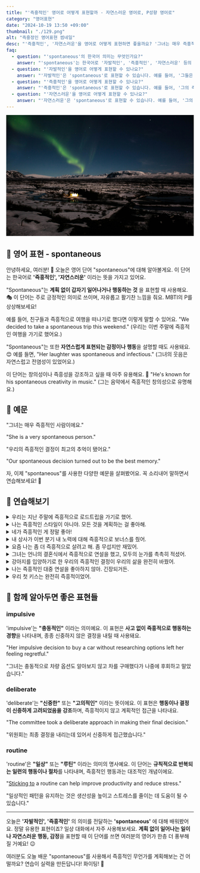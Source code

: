 ```yaml
---
title: "'즉흥적인' 영어로 어떻게 표현할까 - 자연스러운 영어로, P성향 영어로"
category: "영어표현"
date: "2024-10-19 13:50 +09:00"
thumbnail: "./129.png"
alt: "즉흥정인 영어표현 썸네일"
desc: "'즉흥적인', '자연스러운'을 영어로 어떻게 표현하면 좋을까요? '그녀는 매우 즉흥적인 사람이에요.', '우리의 즉흥적인 결정이 최고의 추억이 됐어요.' 등을 영어로 표현하는 법을 배워봅시다. 다양한 예문을 통해서 연습하고 본인의 표현으로 만들어 보세요."
faq:
  - question: "'spontaneous'의 한국어 의미는 무엇인가요?"
    answer: "'spontaneous'는 한국어로 '자발적인', '즉흥적인', '자연스러운' 등의 의미를 갖습니다. 주로 어떤 행동이나 반응이 계획이나 사전 준비 없이 즉각적으로 이루어질 때 사용됩니다."
  - question: "'자발적인'을 영어로 어떻게 표현할 수 있나요?"
    answer: "'자발적인'은 'spontaneous'로 표현할 수 있습니다. 예를 들어, '그들은 자발적으로 도움을 제공했다'는 'They offered help spontaneously'라고 말할 수 있습니다."
  - question: "'즉흥적인'을 영어로 어떻게 표현할 수 있나요?"
    answer: "'즉흥적인'은 'spontaneous'로 표현할 수 있습니다. 예를 들어, '그의 즉흥적인 연설이 인상적이었다'는 'His spontaneous speech was impressive'로 번역할 수 있습니다."
  - question: "'자연스러운'을 영어로 어떻게 표현할 수 있나요?"
    answer: "'자연스러운'은 'spontaneous'로 표현할 수 있습니다. 예를 들어, '그의 웃음은 매우 자연스러웠다'는 'His laughter was very spontaneous'로 말할 수 있습니다."
---
```


![오로라, 밤하늘, 오두막](./129-1.jpg)

## 🌟 영어 표현 - spontaneous

안녕하세요, 여러분! 👋 오늘은 영어 단어 "spontaneous"에 대해 알아볼게요. 이 단어는 한국어로 **'즉흥적인', '자연스러운'** 이라는 뜻을 가지고 있어요.

"Spontaneous"는 **계획 없이 갑자기 일어나거나 행동하는 것** 을 표현할 때 사용해요. 🎭 이 단어는 주로 긍정적인 의미로 쓰이며, 자유롭고 활기찬 느낌을 줘요. MBTI의 P를 상상해보세요!

예를 들어, 친구들과 즉흥적으로 여행을 떠나기로 했다면 이렇게 말할 수 있어요. "We decided to take a spontaneous trip this weekend." (우리는 이번 주말에 즉흥적인 여행을 가기로 했어요.)

"Spontaneous"는 또한 **자연스럽게 표현되는 감정이나 행동**을 설명할 때도 사용돼요. 😊 예를 들면, "Her laughter was spontaneous and infectious." (그녀의 웃음은 자연스럽고 전염성이 있었어요.)

이 단어는 창의성이나 즉흥성을 강조하고 싶을 때 아주 유용해요. 🎨 "He's known for his spontaneous creativity in music." (그는 음악에서 즉흥적인 창의성으로 유명해요.)

<script async src="https://pagead2.googlesyndication.com/pagead/js/adsbygoogle.js?client=ca-pub-1465612013356152"
     crossorigin="anonymous"></script>
<!-- engple-horizontal-ad -->

<ins class="adsbygoogle"
     style="display:block"
     data-ad-client="ca-pub-1465612013356152"
     data-ad-slot="2106896038"
     data-ad-format="auto"
     data-full-width-responsive="true"></ins>

<script>
     (adsbygoogle = window.adsbygoogle || []).push({});
</script>

## 📖 예문

"그녀는 매우 즉흥적인 사람이에요."

"She is a very spontaneous person."

"우리의 즉흥적인 결정이 최고의 추억이 됐어요."

"Our spontaneous decision turned out to be the best memory."

자, 이제 "spontaneous"를 사용한 다양한 예문을 살펴봤어요. 꼭 소리내어 말하면서 연습해보세요! 🚀

## 💬 연습해보기

<details>
<summary>우리는 지난 주말에 즉흥적으로 로드트립을 가기로 했어.</summary>
<span>We decided to take a spontaneous road trip last weekend.</span>
</details>

<details>
<summary>나는 즉흥적인 스타일이 아니야. 모든 것을 계획하는 걸 좋아해.</summary>
<span>I'm not really the spontaneous type. I like to plan everything out.</span>
</details>

<details>
<summary>네가 즉흥적인 게 정말 좋아!</summary>
<span>I love how spontaneous you are!</span>
</details>

<details>
<summary>내 상사가 이번 분기 내 노력에 대해 즉흥적으로 보너스를 줬어.</summary>
<span>My boss gave me a spontaneous bonus for all my hard work this quarter.</span>
</details>

<details>
<summary>요즘 나는 좀 더 즉흥적으로 살려고 해. 좀 무섭지만 재밌어.</summary>
<span>I'm trying to be more spontaneous these days. It's kinda scary but fun.</span>
</details>

<details>
<summary>그녀는 언니의 결혼식에서 즉흥적으로 연설을 했고, 모두의 눈가를 촉촉히 적셨어.</summary>
<span>She gave a spontaneous speech at her sister's wedding that brought tears to everyone's eyes.</span>
</details>

<details>
<summary>강아지를 입양하기로 한 우리의 즉흥적인 결정이 우리의 삶을 완전히 바꿨어.</summary>
<span>Our spontaneous decision to adopt a puppy has completely changed our lives.</span>
</details>

<details>
<summary>나는 즉흥적인 대중 연설을 좋아하지 않아. 긴장되거든.</summary>
<span>I'm not a fan of spontaneous public speaking. It makes me <a href="/blog/in-english/115.nervous/">nervous</a>.</span>
</details>

<details>
<summary>우리 첫 키스는 완전히 즉흥적이었어.</summary>
<span>Our first kiss was completely spontaneous.</span>
</details>

## 🤝 함께 알아두면 좋은 표현들

### impulsive

'impulsive'는 **"충동적인"** 이라는 의미예요. 이 표현은 **사고 없이 즉흥적으로 행동하는 경향**을 나타내며, 종종 신중하지 않은 결정을 내릴 때 사용돼요.

"Her impulsive decision to buy a car without researching options left her feeling regretful."

"그녀는 충동적으로 차량 옵션도 알아보지 않고 차를 구매했다가 나중에 후회하고 말았습니다."

### deliberate

'deliberate'는 **"신중한"** 또는 **"고의적인"** 이라는 뜻이에요. 이 표현은 **행동이나 결정이 신중하게 고려되었음을 강조**하며, 즉흥적이지 않고 계획적인 접근을 나타내요.

"The committee took a deliberate approach in making their final decision."

"위원회는 최종 결정을 내리는데 있어서 신중하게 접근했습니다."

### routine

'routine'은 **"일상"** 또는 **"루틴"** 이라는 의미의 명사예요. 이 단어는 **규칙적으로 반복되는 일련의 행동이나 절차**를 나타내며, 즉흥적인 행동과는 대조적인 개념이에요.

"[Sticking to](/blog/vocab-1/015.stick-to/) a routine can help improve productivity and reduce stress."

"일상적인 패턴을 유지하는 것은 생산성을 높이고 스트레스를 줄이는 데 도움이 될 수 있습니다."

---

오늘은 **'자발적인', '즉흥적인'** 의 의미를 전달하는 **'spontaneous'** 에 대해 배워봤어요. 정말 유용한 표현이죠? 일상 대화에서 자주 사용해보세요. **계획 없이 일어나는 일이나 자연스러운 행동, 감정**을 표현할 때 이 단어를 쓰면 여러분의 영어가 한층 더 풍부해질 거예요! 😉

여러분도 오늘 배운 "spontaneous"를 사용해서 즉흥적인 무언가를 계획해보는 건 어떨까요? 연습이 실력을 만든답니다! 화이팅! 💪

